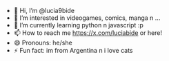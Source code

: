 - 👋 Hi, I’m @lucia9bide
- 👀 I’m interested in videogames, comics, manga n ...
- 🌱 I’m currently learning python n javascript :p
- 📫 How to reach me https://x.com/luciabide or here!
- 😄 Pronouns: he/she
- ⚡ Fun fact: im from Argentina n i love cats

<!---
lucia9bide/lucia9bide is a ✨ special ✨ repository because its `README.md` (this file) appears on your GitHub profile.
You can click the Preview link to take a look at your changes.
--->
